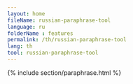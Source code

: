 ```yaml
---
layout: home
fileName: russian-paraphrase-tool
language: ru
folderName : features
permalink: /th/russian-paraphrase-tool
lang: th
tool: russian-paraphrase-tool
---
```

{% include section/paraphrase.html %}